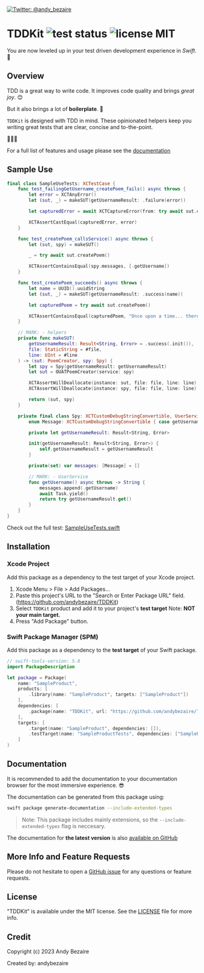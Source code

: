  <p> <a href="https://twitter.com/andy_bezaire"> <img src="https://img.shields.io/twitter/url?url=http%3A%2F%2Fgithub.com%2Fandybezaire%2FTDDKit=" alt="Twitter: @andy_bezaire" /> </a> </p>

# TDDKit ![test status](https://github.com/andybezaire/TDDKit/actions/workflows/swift.yml/badge.svg) ![license MIT](https://img.shields.io/github/license/andybezaire/TDDKit)

You are now leveled up in your test driven development experience in *Swift*. 🚀


## Overview

TDD is a great way to write code. It improves code quality and brings *great joy*. 😊

But it also brings a lot of **boilerplate**. 🤬 

`TDDKit` is designed with TDD in mind. These opinionated helpers keep 
you writing great tests that are clear, concise and to-the-point.

🫵😎🎉

For a full list of features and usage please see the
[documentation](#documentation)

## Sample Use

```swift
final class SampleUseTests: XCTestCase {
    func test_failingGetUsername_createPoem_fails() async throws {
        let error = XCTAnyError()
        let (sut, _) = makeSUT(getUsernameResult: .failure(error))

        let capturedError = await XCTCaptureError(from: try await sut.createPoem())

        XCTAssertCastEqual(capturedError, error)
    }

    func test_createPoem_callsService() async throws {
        let (sut, spy) = makeSUT()

        _ = try await sut.createPoem()

        XCTAssertContainsEqual(spy.messages, [.getUsername])
    }

    func test_createPoem_succeeds() async throws {
        let name = UUID().uuidString
        let (sut, _) = makeSUT(getUsernameResult: .success(name))

        let capturedPoem = try await sut.createPoem()

        XCTAssertContainsEqual(capturedPoem, "Once upon a time... there was a \(name)")
    }

    // MARK: - helpers
    private func makeSUT(
        getUsernameResult: Result<String, Error> = .success(.init()),
        file: StaticString = #file,
        line: UInt = #line
    ) -> (sut: PoemCreator, spy: Spy) {
        let spy = Spy(getUsernameResult: getUsernameResult)
        let sut = OUATPoemCreator(service: spy)

        XCTAssertWillDeallocate(instance: sut, file: file, line: line)
        XCTAssertWillDeallocate(instance: spy, file: file, line: line)

        return (sut, spy)
    }

    private final class Spy: XCTCustomDebugStringConvertible, UserService, UserServiceDefaults {
        enum Message: XCTCustomDebugStringConvertible { case getUsername }

        private let getUsernameResult: Result<String, Error>

        init(getUsernameResult: Result<String, Error>) {
            self.getUsernameResult = getUsernameResult
        }

        private(set) var messages: [Message] = []

        // MARK: - UserService
        func getUsername() async throws -> String {
            messages.append(.getUsername)
            await Task.yield()
            return try getUsernameResult.get()
        }
    }
}
```

Check out the full test: 
[SampleUseTests.swift](https://github.com/andybezaire/TDDKit/blob/main/Tests/TDDKitTests/SampleUseTests.swift)

## Installation

### Xcode Project
 
Add this package as a dependency to the test target of your Xcode project.

1. Xcode Menu > File > Add Packages...
1. Paste this project's URL to the "Search or Enter Package URL" field. (https://github.com/andybezaire/TDDKit)
1. Select `TDDKit` product and add it to your project's **test target** Note: **NOT your main target.**
1. Press "Add Package" button.

### Swift Package Manager (SPM)

Add this package as a dependency to the **test target** of your Swift package. 

```swift
// swift-tools-version: 5.8
import PackageDescription

let package = Package(
    name: "SampleProduct",
    products: [
        .library(name: "SampleProduct", targets: ["SampleProduct"])
    ],
    dependencies: [
        .package(name: "TDDKit", url: "https://github.com/andybezaire/TDDKit.git", from: "1.0.0")
    ],
    targets: [
        .target(name: "SampleProduct", dependencies: []),
        .testTarget(name: "SampleProductTests", dependencies: ["SampleProduct", "TDDKit"])
    ]
)
```

## Documentation

It is recommended to add the documentation to your documentation browser
for the most immersive experience. 😎

The documentation can be generated from this package using: 

```bash
swift package generate-documentation --include-extended-types
```

> Note: This package includes mainly extensions,
> so the `--include-extended-types` flag is neccesary.

The documentation for **the latest version** is also 
[available on GitHub](https://andybezaire.github.io/TDDKit/documentation/tddkit/)

## More Info and Feature Requests

Please do not hesitate to open a [GitHub issue](https://github.com/andybezaire/TDDKit/issues) 
for any questions or feature requests.  


## License

"TDDKit" is available under the MIT license. 
See the [LICENSE](https://github.com/andybezaire/TDDKit/blob/main/LICENSE) file for more info.


## Credit

Copyright (c) 2023 Andy Bezaire

Created by: andybezaire
